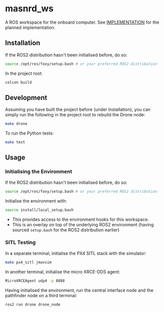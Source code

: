 # masnrd_ws

A ROS workspace for the onboard computer. See [IMPLEMENTATION](./docs/IMPLEMENTATION.md) for the planned implementation.

## Installation
If the ROS2 distribution hasn't been initialised before, do so:
```bash
source /opt/ros/foxy/setup.bash # or your preferred ROS2 distribution
```

In the project root:
```bash
colcon build
```

## Development
Assuming you have built the project before (under Installation), you can simply run the following in the project root to rebuild the Drone node:
```bash
make drone
```

To run the Python tests:
```bash
make test
```

## Usage
### Initialising the Environment
If the ROS2 distribution hasn't been initialised before, do so:
```bash
source /opt/ros/foxy/setup.bash # or your preferred ROS2 distribution
```

Initialise the environment with:
```bash
source install/local_setup.bash
```
- This provides access to the environment hooks for this workspace.
- This is an overlay on top of the underlying ROS2 environment (having sourced `setup.bash` for the ROS2 distribution earlier)

### SITL Testing
In a separate terminal, initialise the PX4 SITL stack with the simulator:
```bash
make px4_sitl jmavsim
```

In another terminal, initialise the micro XRCE-DDS agent:
```bash
MicroXRCEAgent udp4 -p 8888
```

Having initialised the environment, run the central interface node and the pathfinder node on a third terminal:
```bash
ros2 run drone drone_node
``````
